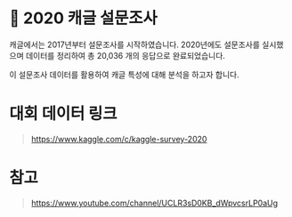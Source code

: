 # :pencil: 2020 캐글 설문조사

캐글에서는 2017년부터 설문조사를 시작하였습니다. 2020년에도 설문조사를 실시했으며 데이터를 정리하여 총 20,036 개의 응답으로 완료되었습니다.

이 설문조사 데이터를 활용하여 캐글 특성에 대해 분석을 하고자 합니다.

# 대회 데이터 링크
> https://www.kaggle.com/c/kaggle-survey-2020

# 참고
> https://www.youtube.com/channel/UCLR3sD0KB_dWpvcsrLP0aUg

